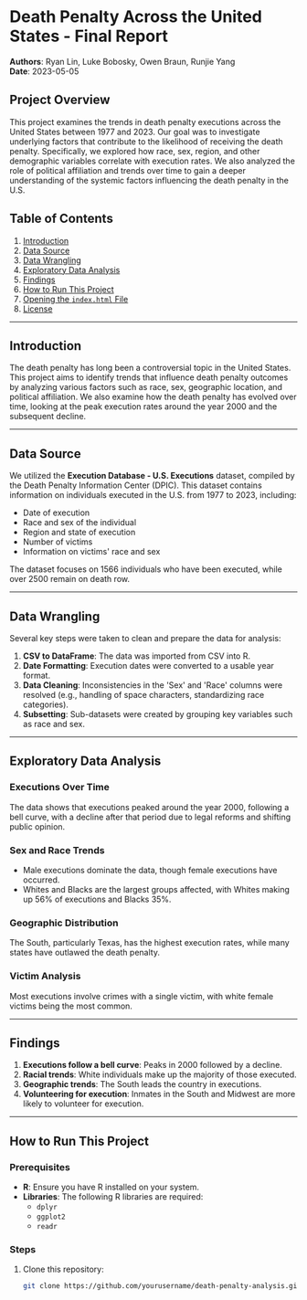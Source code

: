 # Death Penalty Across the United States - Final Report

**Authors**: Ryan Lin, Luke Bobosky, Owen Braun, Runjie Yang  
**Date**: 2023-05-05  

## Project Overview

This project examines the trends in death penalty executions across the United States between 1977 and 2023. Our goal was to investigate underlying factors that contribute to the likelihood of receiving the death penalty. Specifically, we explored how race, sex, region, and other demographic variables correlate with execution rates. We also analyzed the role of political affiliation and trends over time to gain a deeper understanding of the systemic factors influencing the death penalty in the U.S.

## Table of Contents

1. [Introduction](#introduction)
2. [Data Source](#data-source)
3. [Data Wrangling](#data-wrangling)
4. [Exploratory Data Analysis](#exploratory-data-analysis)
5. [Findings](#findings)
6. [How to Run This Project](#how-to-run-this-project)
7. [Opening the `index.html` File](#opening-the-indexhtml-file)
8. [License](#license)

---

## Introduction

The death penalty has long been a controversial topic in the United States. This project aims to identify trends that influence death penalty outcomes by analyzing various factors such as race, sex, geographic location, and political affiliation. We also examine how the death penalty has evolved over time, looking at the peak execution rates around the year 2000 and the subsequent decline.

---

## Data Source

We utilized the **Execution Database - U.S. Executions** dataset, compiled by the Death Penalty Information Center (DPIC). This dataset contains information on individuals executed in the U.S. from 1977 to 2023, including:

- Date of execution
- Race and sex of the individual
- Region and state of execution
- Number of victims
- Information on victims' race and sex

The dataset focuses on 1566 individuals who have been executed, while over 2500 remain on death row.

---

## Data Wrangling

Several key steps were taken to clean and prepare the data for analysis:

1. **CSV to DataFrame**: The data was imported from CSV into R.
2. **Date Formatting**: Execution dates were converted to a usable year format.
3. **Data Cleaning**: Inconsistencies in the 'Sex' and 'Race' columns were resolved (e.g., handling of space characters, standardizing race categories).
4. **Subsetting**: Sub-datasets were created by grouping key variables such as race and sex.

---

## Exploratory Data Analysis

### Executions Over Time
The data shows that executions peaked around the year 2000, following a bell curve, with a decline after that period due to legal reforms and shifting public opinion.

### Sex and Race Trends
- Male executions dominate the data, though female executions have occurred.
- Whites and Blacks are the largest groups affected, with Whites making up 56% of executions and Blacks 35%.

### Geographic Distribution
The South, particularly Texas, has the highest execution rates, while many states have outlawed the death penalty.

### Victim Analysis
Most executions involve crimes with a single victim, with white female victims being the most common.

---

## Findings

1. **Executions follow a bell curve**: Peaks in 2000 followed by a decline.
2. **Racial trends**: White individuals make up the majority of those executed.
3. **Geographic trends**: The South leads the country in executions.
4. **Volunteering for execution**: Inmates in the South and Midwest are more likely to volunteer for execution.

---

## How to Run This Project

### Prerequisites
- **R**: Ensure you have R installed on your system.
- **Libraries**: The following R libraries are required:
  - `dplyr`
  - `ggplot2`
  - `readr`

### Steps
1. Clone this repository:
   ```bash
   git clone https://github.com/yourusername/death-penalty-analysis.git

